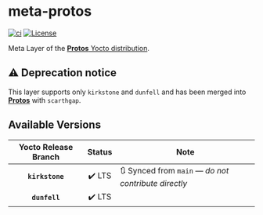 # meta-protos

[![ci](https://github.com/jhnc-oss/meta-protos/actions/workflows/ci.yml/badge.svg)](https://github.com/jhnc-oss/meta-protos/actions/workflows/ci.yml)
[![License](https://img.shields.io/badge/license-MIT-yellow.svg)](LICENSE)

Meta Layer of the [**Protos** Yocto distribution](https://github.com/jhnc-oss/protos).

## :warning: Deprecation notice

This layer supports only `kirkstone` and `dunfell` and has been merged into [**Protos**](https://github.com/jhnc-oss/protos) with `scarthgap`.

## Available Versions

| Yocto Release Branch | Status | Note |
|:--------------------:|:------:|------|
| **`kirkstone`**      | :heavy_check_mark: LTS | :arrows_clockwise: Synced from `main` — *do not contribute directly* |
| **`dunfell`**        | :heavy_check_mark: LTS | |
